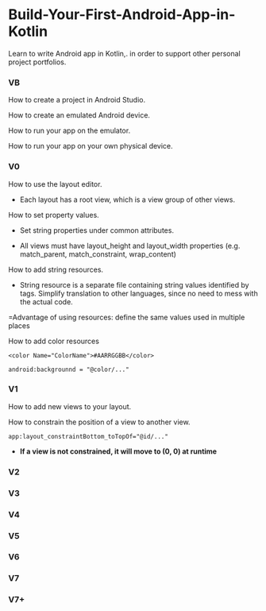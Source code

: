 # Build-Your-First-Android-App-in-Kotlin
Learn to write Android app in Kotlin,. in order to support other personal project portfolios.

### VB
How to create a project in Android Studio.

How to create an emulated Android device.

How to run your app on the emulator.

How to run your app on your own physical device.

### V0
How to use the layout editor.

  - Each layout has a root view, which is a view group of other views.

How to set property values.

  - Set string properties under common attributes.

  - All views must have layout_height and layout_width properties (e.g. match_parent, match_constraint, wrap_content)

How to add string resources.

  - String resource is a separate file containing string values identified by tags. Simplify translation to other languages, since no need to mess with the actual code.

  =Advantage of using resources: define the same values used in multiple places

How to add color resources

```
<color Name="ColorName">#AARRGGBB</color>
```

```
android:backgrounnd = "@color/..."
```

### V1

How to add new views to your layout.

How to constrain the position of a view to another view.

```
app:layout_constraintBottom_toTopOf="@id/..."
```

  - **If a view is not constrained, it will move to (0, 0) at runtime**
  

### V2

### V3

### V4

### V5

### V6

### V7

### V7+
